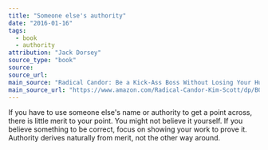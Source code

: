 ```yaml
---
title: "Someone else's authority"
date: "2016-01-16"
tags:
  - book
  - authority
attribution: "Jack Dorsey"
source_type: "book"
source:
source_url:
main_source: "Radical Candor: Be a Kick-Ass Boss Without Losing Your Humanity"
main_source_url: "https://www.amazon.com/Radical-Candor-Kim-Scott/dp/B01KTIEFEE"
---
```


If you have to use someone else's name or authority to get a point across, there is little merit to your point.  You might not believe it yourself.  If you believe something to be correct, focus on showing your work to prove it.  Authority derives naturally from merit, not the other way around.
